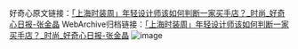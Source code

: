 好奇心原文链接：[「上海时装周」年轻设计师该如何判断一家买手店？_时尚_好奇心日报-张金晶](https://www.qdaily.com/articles/8275.html)
WebArchive归档链接：[「上海时装周」年轻设计师该如何判断一家买手店？_时尚_好奇心日报-张金晶](http://web.archive.org/web/20190623152449/https://www.qdaily.com/articles/8275.html)
![image](http://ww3.sinaimg.cn/large/007d5XDply1g3vbm54x5oj30u02v47wh)